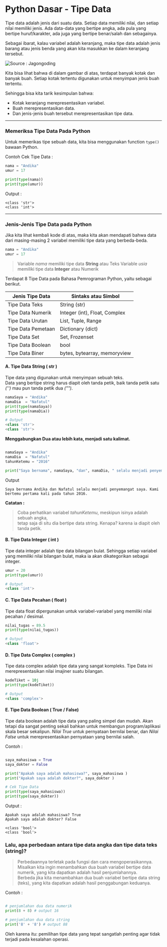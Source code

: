 # Python Dasar - Tipe Data

Tipe data adalah jenis dari suatu data. Setiap data memiliki nilai, dan setiap nilai memiliki jenis. Ada data-data yang bertipe angka, ada pula yang bertipe huruf/karakter, ada juga yang bertipe benar/salah dan sebagainya.

Sebagai ibarat, kalau variabel adalah keranjang, maka tipe data adalah jenis barang atau jenis benda yang akan kita masukkan ke dalam keranjang tersebut.

![Source : Jagongoding](https://ik.imagekit.io/jagongoding/storage/2020/09/python-dasar-variabel-dan-tipe-data/pasar-buah.webp)

Kita bisa lihat bahwa di dalam gambar di atas, terdapat banyak kotak dan banyak buah. Setiap kotak tertentu digunakan untuk menyimpan jenis buah tertentu.

Sehingga bisa kita tarik kesimpulan bahwa:  
- Kotak keranjang merepresentasikan variabel.
- Buah merepresentasikan data.
- Dan jenis-jenis buah tersebut merepresentasikan tipe data.

--------------------------------------------

### Memeriksa Tipe Data Pada Python

Untuk memerikas tipe sebuah data, kita bisa menggunakan function ```type()``` bawaan Python.

Contoh Cek Tipe Data :  

```py
nama = "Andika"
umur = 17

print(type(nama))
print(type(umur))
```

Output :  

```
<class 'str'>
<class 'int'>
```

--------------------------------------------

### Jenis-Jenis Tipe Data pada Python
Jika kita lihat kembali kode di atas, maka kita akan mendapati bahwa data dari masing-masing 2 variabel memiliki tipe data yang berbeda-beda.  

```py
nama = "Andika"
umur = 17
```

> Variable *nama* memiliki tipe data **String** atau Teks
  Variable *usia* memiliki tipe data **Integer** atau Numerik


Terdapat 8 Tipe Data pada Bahasa Pemrograman Python, yaitu sebagai berikut.

| Jenis Tipe Data     | Sintaks atau Simbol           |
|---------------------|-------------------------------|
| Tipe Data Teks      | String (str)                  |
| Tipe Data Numerik   | Integer (int), Float, Complex |
| Tipe Data Urutan    | List, Tuple, Range            |
| Tipe Data Pemetaan  | Dictionary (dict)             |
| Tipe Data Set       | Set, Frozenset                |
| Tipe Data Boolean   | bool                          |
| Tipe Data Biner     | bytes, bytearray, memoryview  |

#### A. Tipe Data String ( str )  
Tipe data yang digunakan untuk menyimpan sebuah teks.  
Data yang bertipe string harus diapit oleh tanda petik, baik tanda petik satu *('')* mau pun tanda petik dua *("")*.

```py
namaSaya = "Andika"
namaDia  = "Nafatul"
print(type(namaSaya))
print(type(namaDia))

# Output
<class 'str'>
<class 'str'>
```

**Menggabungkan Dua atau lebih kata, menjadi satu kalimat.**

```py

namaSaya = "Andika"
namaDia  = "Nafatul"
tahunKetemu = "2016"

print("Saya bernama", namaSaya, "dan", namaDia, " selalu menjadi penyemangat saya. Kami bertemu pertama kali pada tahun", tahunKetemu)

```
Output  

```
Saya bernama Andika dan Nafatul selalu menjadi penyemangat saya. Kami bertemu pertama kali pada tahun 2016.
```

**Catatan :**  
> Coba perhatikan variabel *tahunKetemu*, meskipun isinya adalah sebuah angka,  
  tetap saja di situ dia bertipe data string.
  Kenapa? karena ia diapit oleh tanda petik.



#### B. Tipe Data Integer ( int )
Tipe data integer adalah tipe data bilangan bulat. Sehingga setiap variabel yang memiliki nilai bilangan bulat, maka ia akan dikategorikan sebagai integer.

```py
umur = 20
print(type(umur))

# Output
<class 'int'>
```


#### C. Tipe Data Pecahan ( float )
Tipe data float dipergunakan untuk variabel-variabel yang memiliki nilai pecahan / desimal.

```py
nilai_tugas = 89.5
print(type(nilai_tugas))

# Output
<class 'float'>
```


#### D. Tipe Data Complex ( complex )
Tipe data complex adalah tipe data yang sangat kompleks. Tipe Data ini merepresentasikan nilai imajiner suatu bilangan.

```py
kodeTiket = 10j
print(type(kodeTiket))

# Output
<class 'complex'>
```

#### E. Tipe Data Boolean ( True / False)

Tipe data boolean adalah tipe data yang paling simpel dan mudah. Akan tetapi dia sangat penting sekali bahkan untuk membangun program/aplikasi skala besar sekalipun.
*Nilai True* untuk pernyataan bernilai benar, dan *Nilai False* untuk merepresentasikan pernyataan yang bernilai salah.

Contoh :

```py

saya_mahasiswa = True
saya_dokter = False

print("Apakah saya adalah mahasiswa?", saya_mahasiswa )
print("Apakah saya adalah dokter?", saya_dokter )

# Cek Tipe Data
print(type(saya_mahasiswa))
print(type(saya_dokter))

```

Output :

```
Apakah saya adalah mahasiswa? True
Apakah saya adalah dokter? False

<class 'bool'>
<class 'bool'>
```


### Lalu, apa perbedaan antara tipe data angka dan tipe data teks (string)?

> Perbedaannya terletak pada fungsi dan cara mengoperasikannya.
  Misalkan kita ingin menambahkan dua buah variabel bertipe data numerik, yang kita dapatkan adalah hasil penjumlahannya.  
  Berbeda jika kita menambahkan dua buah variabel bertipe data string (teks), yang kita dapatkan adalah hasil penggabungan keduanya.

Contoh :

```py

# penjumlahan dua data numerik
print(8 + 8) # output 16

# penjumlahan dua data string
print('8' + '8') # output 88

```
Oleh karena itu: pemilihan tipe data yang tepat sangatlah penting agar tidak terjadi pada kesalahan operasi.  
